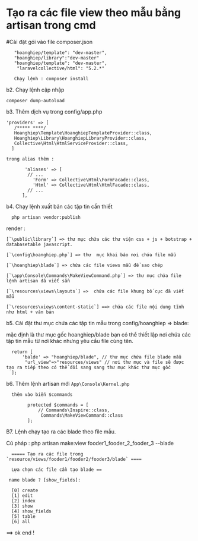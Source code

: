 # Tạo ra các file view theo mẫu bằng artisan trong cmd



#Cài đặt gói vào file composer.json 

  
       "hoanghiep/template": "dev-master",
       "hoanghiep/library":"dev-master"
       "hoanghiep/template": "dev-master",
        "laravelcollective/html": "5.2.*"
       
       Chạy lệnh : composer install

b2. Chạy lệnh cập nhập

    composer dump-autoload

b3. Thêm dịch vụ trong config/app.php

    'providers' => [
       /***** ****/
       Hoanghiep\Template\HoanghiepTemplateProvider::class,
       Hoanghiep\Library\HoanghiepLibraryProvider::class,
       Collective\Html\HtmlServiceProvider::class,
      ]
      
    trong alias thêm :
      
           'aliases' => [
            // ...
              'Form' => Collective\Html\FormFacade::class,
              'Html' => Collective\Html\HtmlFacade::class,
            // ...
          ],
 
 b4. Chạy lệnh xuất bản các tập tin cần thiết 
 
      php artisan vendor:publish
  
  render  :
  
    [`\public\library`] => thư mục chứa các thư viện css + js + botstrap + databasetable javascript.
    
    [`\config\hoanghiep.php`] => thư  mục khai báo nơi chứa file mẫu
  
    [`\hoanghiep\blade`] => chứa các file views mẫu để sao chép
    
    [`\app\Console\Commands\MakeViewCommand.php`] => thư mục chứa file lệnh artisan đã viết sẵn
  
    [`\resources\views\layouts`] =>  chứa các file khung bố cục đã viết mẫu
    
    [`\resources\views\content-static`] ==> chứa các file nội dung tĩnh như html + văn bản

  
  
  b5. Cài đặt thư mục chứa các tập tin mẫu trong config/hoanghiep => blade:

  mặc định là thư mục gốc hoanghiep/blade bạn có thể thiết lập nơi chứa các tập tin mẫu từ nơi khác nhưng yêu cầu file cùng tên.
  
      return [
          'balde' => "hoanghiep/blade", // thư mục chứa file blade mẫu
           "url_view"=>"resources/views" // nơi thư mục và file sẽ được tạo ra tiếp theo có thể đổi sang sang thư mục khác thư mục gốc
      ];

  
  
  b6. Thêm lệnh artisan mới  `App\Console\Kernel.php`

      thêm vào biến $commands 
    
            protected $commands = [
                // Commands\Inspire::class,
                 Commands\MakeViewCommand::class
            ];
  
    
  B7. Lệnh chạy tạo ra các blade theo file mẫu.
  
Cú pháp  :  php artisan make:view fooder1_fooder_2_fooder_3 --blade
   
      
      ===== Tạo ra các file trong  `resource/views/fooder1/fooder2/fooder3/blade` ====
      
      Lựa chọn các file cần tạo blade == 
      
     name blade ? [show_fields]:
    
      [0] create
      [1] edit
      [2] index
      [3] show
      [4] show_fields
      [5] table
      [6] all
 >

  
  
  ==> ok end !
